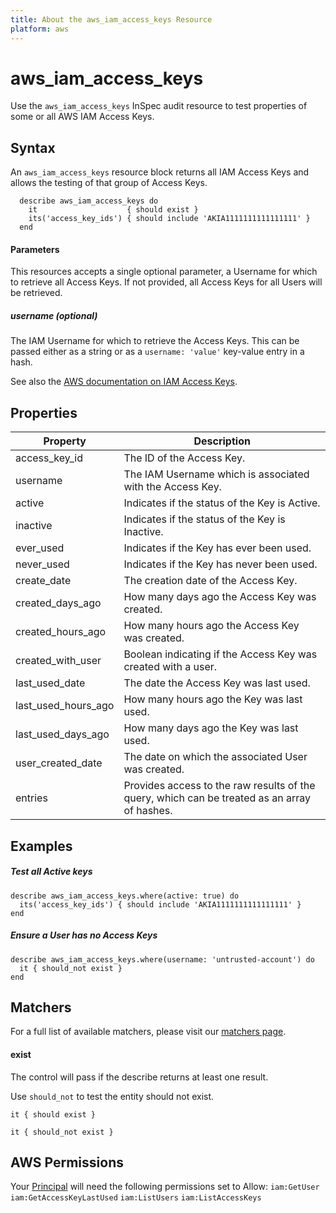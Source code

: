 ```yaml
---
title: About the aws_iam_access_keys Resource
platform: aws
---
```


# aws\_iam\_access\_keys

Use the `aws_iam_access_keys` InSpec audit resource to test properties of some or all AWS IAM Access Keys.

## Syntax

An `aws_iam_access_keys` resource block returns all IAM Access Keys and allows the testing of that group of Access Keys.

      describe aws_iam_access_keys do
        it                    { should exist }
        its('access_key_ids') { should include 'AKIA1111111111111111' }
      end

#### Parameters

This resources accepts a single optional parameter, a Username for which to retrieve all Access Keys.
If not provided, all Access Keys for all Users will be retrieved.

##### username _(optional)_

The IAM Username for which to retrieve the Access Keys.
This can be passed either as a string or as a `username: 'value'` key-value entry in a hash.

See also the [AWS documentation on IAM Access Keys](https://docs.aws.amazon.com/IAM/latest/UserGuide/id_credentials_access-keys.html).

## Properties

| Property               | Description|
| ---                    | --- |
| access\_key\_id        | The ID of the Access Key. |
| username               | The IAM Username which is associated with the Access Key. |
| active                 | Indicates if the status of the Key is Active. |
| inactive               | Indicates if the status of the Key is Inactive. |
| ever\_used             | Indicates if the Key has ever been used. |
| never\_used            | Indicates if the Key has never been used. |
| create\_date           | The creation date of the Access Key. |
| created\_days\_ago     | How many days ago the Access Key was created. |
| created\_hours\_ago    | How many hours ago the Access Key was created. |
| created\_with\_user    | Boolean indicating if the Access Key was created with a user. |
| last\_used\_date       | The date the Access Key was last used. |
| last\_used\_hours\_ago | How many hours ago the Key was last used. |
| last\_used\_days\_ago  | How many days ago the Key was last used. |
| user\_created\_date    | The date on which the associated User was created. |
| entries                | Provides access to the raw results of the query, which can be treated as an array of hashes. |


## Examples

##### Test all Active keys
    describe aws_iam_access_keys.where(active: true) do
      its('access_key_ids') { should include 'AKIA1111111111111111' }
    end

##### Ensure a User has no Access Keys
    describe aws_iam_access_keys.where(username: 'untrusted-account') do
      it { should_not exist }
    end

## Matchers

For a full list of available matchers, please visit our [matchers page](https://www.inspec.io/docs/reference/matchers/).

#### exist

The control will pass if the describe returns at least one result.

Use `should_not` to test the entity should not exist.

    it { should exist }
 
    it { should_not exist }
    
## AWS Permissions

Your [Principal](https://docs.aws.amazon.com/IAM/latest/UserGuide/intro-structure.html#intro-structure-principal) will need the following permissions set to Allow: 
`iam:GetUser` 
`iam:GetAccessKeyLastUsed` 
`iam:ListUsers` 
`iam:ListAccessKeys` 

